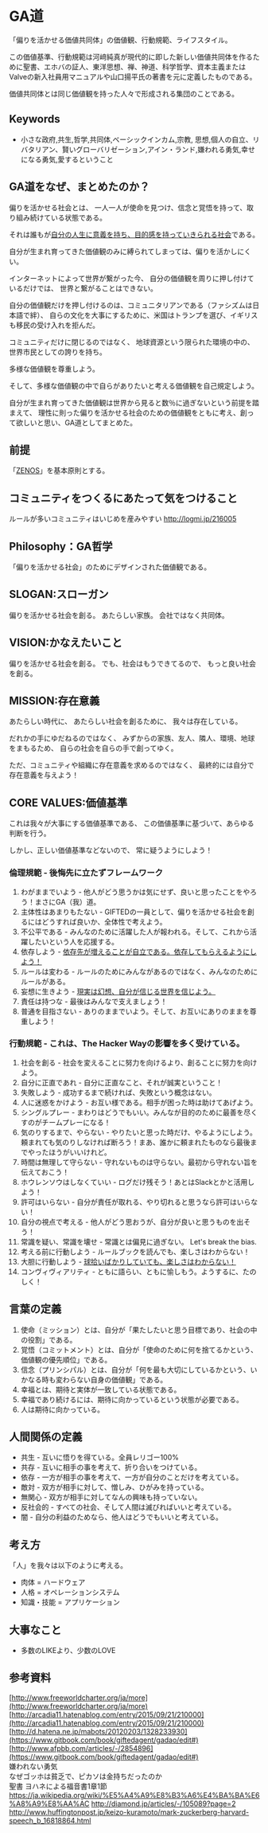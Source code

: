 # GA道

「偏りを活かせる価値共同体」の価値観、行動規範、ライフスタイル。

この価値基準、行動規範は河﨑純真が現代的に即した新しい価値共同体を作るために聖書、エホバの証人、東洋思想、禅、神道、科学哲学、資本主義またはValveの新入社員用マニュアルや山口揚平氏の著書を元に定義したものである。

価値共同体とは同じ価値観を持った人々で形成される集団のことである。

## Keywords

* 小さな政府,共生,哲学,共同体,ベーシックインカム,宗教, 思想,個人の自立、リバタリアン、賢いグローバリゼーション,アイン・ランド,嫌われる勇気,幸せになる勇気,愛するということ

## GA道をなぜ、まとめたのか？

偏りを活かせる社会とは、
一人一人が使命を見つけ、信念と覚悟を持って、取り組み続けている状態である。

それは誰もが[自分の人生に意義を持ち、目的感を持っていきられる社会](http://www.huffingtonpost.jp/keizo-kuramoto/mark-zuckerberg-harvard-speech_b_16818864.html)である。

自分が生まれ育ってきた価値観のみに縛られてしまっては、偏りを活かしにくい。

インターネットによって世界が繋がった今、
自分の価値観を周りに押し付けているだけでは、
世界と繋がることはできない。

自分の価値観だけを押し付けるのは、コミュニタリアンである（ファシズムは日本語で絆）、
自らの文化を大事にするために、米国はトランプを選び、イギリスも移民の受け入れを拒んだ。

コミュニティだけに閉じるのではなく、
地球資源という限られた環境の中の、
世界市民としての誇りを持ち。

多様な価値観を尊重しよう。

そして、多様な価値観の中で自らがありたいと考える価値観を自己規定しよう。

自分が生まれ育ってきた価値観は世界から見ると数％に過ぎないという前提を踏まえて、
理性に則った偏りを活かせる社会のための価値観をともに考え、創って欲しいと思い、GA道としてまとめた。

## 前提

「[ZENOS](https://github.com/ozcn/zenos)」を基本原則とする。

## コミュニティをつくるにあたって気をつけること

ルールが多いコミュニティはいじめを産みやすい
http://logmi.jp/216005

## Philosophy：GA哲学

「偏りを活かせる社会」のためにデザインされた価値観である。

## SLOGAN:スローガン

偏りを活かせる社会を創る。
あたらしい家族。
会社ではなく共同体。

## VISION:かなえたいこと

偏りを活かせる社会を創る。
でも、社会はもうできてるので、
もっと良い社会を創る。

## MISSION:存在意義

あたらしい時代に、
あたらしい社会を創るために、
我々は存在している。

だれかの手にゆだねるのではなく、
みずからの家族、友人、隣人、環境、地球をまもるため、
自らの社会を自らの手で創ってゆく。

ただ、コミュニティや組織に存在意義を求めるのではなく、
最終的には自分で存在意義を与えよう！

## CORE VALUES:価値基準

これは我々が大事にする価値基準である、
この価値基準に基づいて、あらゆる判断を行う。

しかし、正しい価値基準などないので、
常に疑うようにしよう！

### 倫理規範 - 後悔先に立たずフレームワーク

1. わがままでいよう - 他人がどう思うかは気にせず、良いと思ったことをやろう！まさにGA（我）道。
1. 主体性はあまりもたない - GIFTEDの一員として、偏りを活かせる社会を創るにはどうすれば良いか、全体性で考えよう。
1. 不公平である - みんなのために活躍した人が報われる。そして、これから活躍したいという人を応援する。
1. 依存しよう - [依存先が増えることが自立である。依存してもらえるようにしよう！](http://www.univcoop.or.jp/parents/kyosai/parents_guide01.html)
1. ルールは変わる - ルールのためにみんながあるのではなく、みんなのためにルールがある。
1. 妄想に生きよう - [現実は幻想、自分が信じる世界を信じよう。](https://www.amazon.co.jp/dp/4906708544)
1. 責任は持つな - 最後はみんなで支えましょう！
1. 普通を目指さない - ありのままでいよう。そして、お互いにありのままを尊重しよう！

### 行動規範 - これは、The Hacker Wayの影響を多く受けている。

1. 社会を創る - 社会を変えることに努力を向けるより、創ることに努力を向けよう。
1. 自分に正直であれ - 自分に正直なこと、それが誠実ということ！
1. 失敗しよう - 成功するまで続ければ、失敗という概念はない。
1. 人に迷惑をかけよう - お互い様である。相手が困った時は助けてあげよう。
1. シングルプレー - まわりはどうでもいい。みんなが目的のために最善を尽くすのがチームプレーになる！
1. 気のりするまで、やらない - やりたいと思った時だけ、やるようにしよう。頼まれても気のりしなければ断ろう！まあ、誰かに頼まれたものなら最後までやったほうがいいけれど。
1. 時間は無理して守らない - 守れないものは守らない。最初から守れない旨を伝えておこう！
1. ホウレンソウはしなくていい - ログだけ残そう！あとはSlackとかと活用しよう！
1. 許可はいらない - 自分が責任が取れる、やり切れると思うなら許可はいらない！
1. 自分の視点で考える - 他人がどう思おうが、自分が良いと思うものを出そう！
1. 常識を疑い、常識を壊せ - 常識とは偏見に過ぎない。 Let's break the bias.
1. 考える前に行動しよう - ルールブックを読んでも、楽しさはわからない！
1. 大胆に行動しよう - [球拾いばかりしていても、楽しさはわからない！](http://qreators.jp/content/326/)
1. コンヴィヴィアリティ - ともに語らい、ともに愉しもう。ようするに、たのしく！

## 言葉の定義

1. 使命（ミッション）とは、自分が「果たしたいと思う目標であり、社会の中の役割」である。
2. 覚悟（コミットメント）とは、自分が「使命のために何を捨てるかという、価値観の優先順位」である。
3. 信念（プリンシパル）とは、自分が「何を最も大切にしているかという、いかなる時も変わらない自身の価値観」である。
4. 幸福とは、期待と実体が一致している状態である。
5. 幸福であり続けるには、期待に向かっているという状態が必要である。
6. 人は期待に向かっている。

## 人間関係の定義

* 共生 - 互いに悟りを得ている。全員レリゴー100%
* 共存 - 互いに相手の事を考えて、折り合いをつけている。
* 依存 - 一方が相手の事を考えて、一方が自分のことだけを考えている。
* 敵対 - 双方が相手に対して、憎しみ、ひがみを持っている。
* 無関心 - 双方が相手に対してなんの興味も持っていない。
* 反社会的 - すべての社会、そして人間は滅びればいいと考えている。
* 闇 - 自分の利益のためなら、他人はどうでもいいと考えている。

## 考え方

「人」を我々は以下のように考える。

* 肉体 = ハードウェア
* 人格 = オペレーションシステム
* 知識・技能 = アプリケーション

## 大事なこと

* 多数のLIKEより、少数のLOVE

## 参考資料

[http://www.freeworldcharter.org/ja/more](http://www.freeworldcharter.org/ja/more)  
[http://arcadia11.hatenablog.com/entry/2015/09/21/210000](http://arcadia11.hatenablog.com/entry/2015/09/21/210000)  
[http://d.hatena.ne.jp/mabots/20120203/1328233930](https://www.gitbook.com/book/giftedagent/gadao/edit#)  
[http://www.afpbb.com/articles/-/2854896](https://www.gitbook.com/book/giftedagent/gadao/edit#)  
嫌われない勇気  
なぜゴッホは貧乏で、ピカソは金持ちだったのか  
聖書 ヨハネによる福音書1章1節
https://ja.wikipedia.org/wiki/%E5%A4%A9%E8%B3%A6%E4%BA%BA%E6%A8%A9%E8%AA%AC
http://diamond.jp/articles/-/105089?page=2
http://www.huffingtonpost.jp/keizo-kuramoto/mark-zuckerberg-harvard-speech_b_16818864.html
